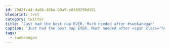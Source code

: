 ```yaml
---
id: 70d2fc44-da86-486a-90a9-e8369298d191
blueprint: text
category: twitter
title: 'Just had the best nap EVER. Much needed after #swokanagan'
caption: 'Just had the best nap EVER. Much needed after <span class="hashtag hashtag_local">#<a href="http://tweettemp.darylchymko.ca/?tag=swokanagan">swokanagan</a>'
tags:
  - swokanagan
---
```

